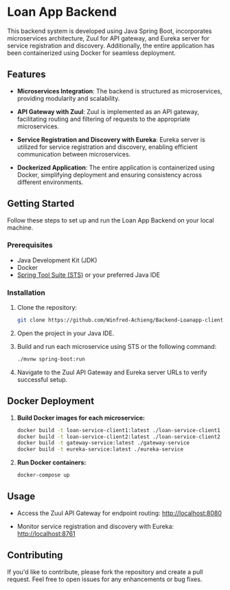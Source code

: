 # Loan App Backend

This backend system is developed using Java Spring Boot, incorporates microservices architecture, Zuul for API gateway, and Eureka server for service registration and discovery. Additionally, the entire application has been containerized using Docker for seamless deployment.

## Features

- **Microservices Integration**: The backend is structured as microservices, providing modularity and scalability.

- **API Gateway with Zuul**: Zuul is implemented as an API gateway, facilitating routing and filtering of requests to the appropriate microservices.

- **Service Registration and Discovery with Eureka**: Eureka server is utilized for service registration and discovery, enabling efficient communication between microservices.

- **Dockerized Application**: The entire application is containerized using Docker, simplifying deployment and ensuring consistency across different environments.

## Getting Started

Follow these steps to set up and run the Loan App Backend on your local machine.

### Prerequisites

- Java Development Kit (JDK)
- Docker
- [Spring Tool Suite (STS)](https://spring.io/tools) or your preferred Java IDE

### Installation

1. Clone the repository:

   ```bash
   git clone https://github.com/Winfred-Achieng/Backend-Loanapp-client1.git
2. Open the project in your Java IDE.

3. Build and run each microservice using STS or the following command:

    ```bash
    ./mvnw spring-boot:run
    ```

4. Navigate to the Zuul API Gateway and Eureka server URLs to verify successful setup.

## Docker Deployment

1. **Build Docker images for each microservice:**

    ```bash
    docker build -t loan-service-client1:latest ./loan-service-client1
    docker build -t loan-service-client2:latest ./loan-service-client2
    docker build -t gateway-service:latest ./gateway-service
    docker build -t eureka-service:latest ./eureka-service
    ```

2. **Run Docker containers:**

    ```bash
    docker-compose up
    ```

## Usage

- Access the Zuul API Gateway for endpoint routing: [http://localhost:8080](http://localhost:8080)

- Monitor service registration and discovery with Eureka: [http://localhost:8761](http://localhost:8761)

## Contributing

If you'd like to contribute, please fork the repository and create a pull request. Feel free to open issues for any enhancements or bug fixes.

